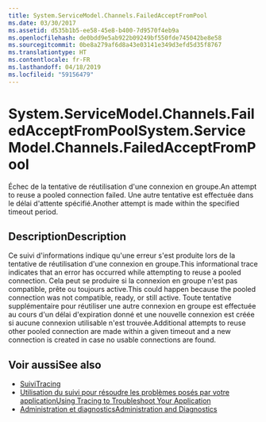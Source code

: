 ```yaml
---
title: System.ServiceModel.Channels.FailedAcceptFromPool
ms.date: 03/30/2017
ms.assetid: d535b1b5-ee58-45e8-b400-7d9570f4eb9a
ms.openlocfilehash: de0bdd9e5ab922b09249bf550fde745042be8e58
ms.sourcegitcommit: 0be8a279af6d8a43e03141e349d3efd5d35f8767
ms.translationtype: HT
ms.contentlocale: fr-FR
ms.lasthandoff: 04/18/2019
ms.locfileid: "59156479"
---
```

# <a name="systemservicemodelchannelsfailedacceptfrompool"></a><span data-ttu-id="8e404-102">System.ServiceModel.Channels.FailedAcceptFromPool</span><span class="sxs-lookup"><span data-stu-id="8e404-102">System.ServiceModel.Channels.FailedAcceptFromPool</span></span>
<span data-ttu-id="8e404-103">Échec de la tentative de réutilisation d'une connexion en groupe.</span><span class="sxs-lookup"><span data-stu-id="8e404-103">An attempt to reuse a pooled connection failed.</span></span> <span data-ttu-id="8e404-104">Une autre tentative est effectuée dans le délai d'attente spécifié.</span><span class="sxs-lookup"><span data-stu-id="8e404-104">Another attempt is made within the specified timeout period.</span></span>  
  
## <a name="description"></a><span data-ttu-id="8e404-105">Description</span><span class="sxs-lookup"><span data-stu-id="8e404-105">Description</span></span>  
 <span data-ttu-id="8e404-106">Ce suivi d'informations indique qu'une erreur s'est produite lors de la tentative de réutilisation d'une connexion en groupe.</span><span class="sxs-lookup"><span data-stu-id="8e404-106">This informational trace indicates that an error has occurred while attempting to reuse a pooled connection.</span></span> <span data-ttu-id="8e404-107">Cela peut se produire si la connexion en groupe n'est pas compatible, prête ou toujours active.</span><span class="sxs-lookup"><span data-stu-id="8e404-107">This could happen because the pooled connection was not compatible, ready, or still active.</span></span> <span data-ttu-id="8e404-108">Toute tentative supplémentaire pour réutiliser une autre connexion en groupe est effectuée au cours d'un délai d'expiration donné et une nouvelle connexion est créée si aucune connexion utilisable n'est trouvée.</span><span class="sxs-lookup"><span data-stu-id="8e404-108">Additional attempts to reuse other pooled connection are made within a given timeout and a new connection is created in case no usable connections are found.</span></span>  
  
## <a name="see-also"></a><span data-ttu-id="8e404-109">Voir aussi</span><span class="sxs-lookup"><span data-stu-id="8e404-109">See also</span></span>

- [<span data-ttu-id="8e404-110">Suivi</span><span class="sxs-lookup"><span data-stu-id="8e404-110">Tracing</span></span>](../../../../../docs/framework/wcf/diagnostics/tracing/index.md)
- [<span data-ttu-id="8e404-111">Utilisation du suivi pour résoudre les problèmes posés par votre application</span><span class="sxs-lookup"><span data-stu-id="8e404-111">Using Tracing to Troubleshoot Your Application</span></span>](../../../../../docs/framework/wcf/diagnostics/tracing/using-tracing-to-troubleshoot-your-application.md)
- [<span data-ttu-id="8e404-112">Administration et diagnostics</span><span class="sxs-lookup"><span data-stu-id="8e404-112">Administration and Diagnostics</span></span>](../../../../../docs/framework/wcf/diagnostics/index.md)
